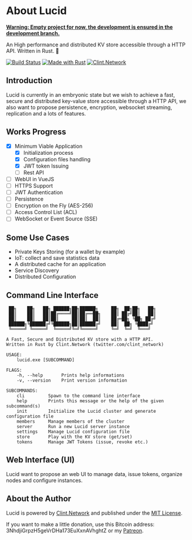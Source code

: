# About Lucid

<ins>__**Warning: Empty project for now, the development is ensured in the [development](https://github.com/clintnetwork/lucid/tree/developement) branch.**__</ins>

An High performance and distributed KV store accessible through a HTTP API. Written in Rust. 🦀

[![Build Status](https://travis-ci.com/clintnetwork/lucid.svg)](https://travis-ci.com/clintnetwork/lucid)
[![Made with Rust](https://img.shields.io/badge/Made%20With-Rust-dea584)](https://www.rust-lang.org/)
[![Clint.Network](https://img.shields.io/badge/Powered%20by-Clint.Network-blue.svg)](https://twitter.com/clint_network)

## Introduction

Lucid is currently in an embryonic state but we wish to achieve a fast, secure and distributed key-value store accessible through a HTTP API, we also want to propose persistence, encryption, websocket streaming, replication and a lots of features.

## Works Progress

- [x] Minimum Viable Application
  - [x] Initialization process
  - [x] Configuration files handling
  - [x] JWT token Issuing
  - [ ] Rest API
- [ ] WebUI in VueJS
- [ ] HTTPS Support
- [ ] JWT Authentication
- [ ] Persistence
- [ ] Encryption on the Fly (AES-256)
- [ ] Access Control List (ACL)
- [ ] WebSocket or Event Source (SSE)

## Some Use Cases

- Private Keys Storing (for a wallet by example)
- IoT: collect and save statistics data
- A distributed cache for an application
- Service Discovery
- Distributed Configuration

## Command Line Interface

```
 ██╗    ██╗   ██╗ ██████╗██╗██████╗     ██╗  ██╗██╗   ██╗
 ██║    ██║   ██║██╔════╝██║██╔══██╗    ██║ ██╔╝██║   ██║
 ██║    ██║   ██║██║     ██║██║  ██║    ██╔═██╗ ╚██╗ ██╔╝
 ██████╗╚██████╔╝╚██████╗██║██████╔╝    ██║  ██╗ ╚████╔╝
 ╚═════╝ ╚═════╝  ╚═════╝╚═╝╚═════╝     ╚═╝  ╚═╝  ╚═══╝

A Fast, Secure and Distributed KV store with a HTTP API.
Written in Rust by Clint.Network (twitter.com/clint_network)

USAGE:
    lucid.exe [SUBCOMMAND]

FLAGS:
    -h, --help       Prints help informations
    -v, --version    Print version information

SUBCOMMANDS:
    cli         Spawn to the command line interface
    help        Prints this message or the help of the given subcommand(s)
    init        Initialize the Lucid cluster and generate configuration file
    members     Manage members of the cluster
    server      Run a new Lucid server instance
    settings    Manage Lucid configuration file
    store       Play with the KV store (get/set)
    tokens      Manage JWT Tokens (issue, revoke etc.)
```

## Web Interface (UI)

Lucid want to propose an web UI to manage data, issue tokens, organize nodes and configure instances.

## About the Author

Lucid is powered by [Clint.Network](https://twitter.com/clint_network) and published under the [MIT License](LICENSE.md).

If you want to make a little donation, use this Bitcoin address: 3NhdjiGrpzH5geVrDHa173EuXxnAVhghtZ or my [Patreon](https://www.patreon.com/clintnetwork).

